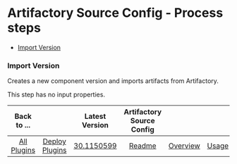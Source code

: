 
# Artifactory Source Config - Process steps


* [Import Version](#import_version)


### Import Version


Creates a new component version and imports artifacts from Artifactory.

This step has no input properties.



|Back to ...||Latest Version|Artifactory Source Config |||||
| :---: | :---: | :---: | :---: | :---: | :---: | :---: | :---: |
|[All Plugins](../../index.md)|[Deploy Plugins](../README.md)|[30.1150599](https://raw.githubusercontent.com/UrbanCode/IBM-UCD-PLUGINS/main/files/ArtifactorySourceConfig/ucd-ArtifactorySourceConfig-30.1150599.zip)|[Readme](README.md)|[Overview](overview.md)|[Usage](usage.md)|[Roles](roles.md)|[Downloads](downloads.md)|
